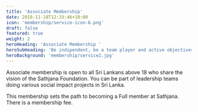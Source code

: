 ```yaml
---
title: 'Associate Membership'
date: 2018-11-18T12:33:46+10:00
icon: 'membership/service-icon-6.png'
draft: false
featured: true
weight: 2
heroHeading: 'Associate Membership '
heroSubHeading: 'Be indipendent, be a team player and active objectives'
heroBackground: 'membership/service2.jpg'
---
```


Associate membership is open to all Sri Lankans above 18 who share the vision of the Sathjana Foundation. You can be part of leadership teams doing various social impact projects in Sri Lanka. 

This membership sets the path to becoming a Full member at Sathjana. There is a membership fee. 
